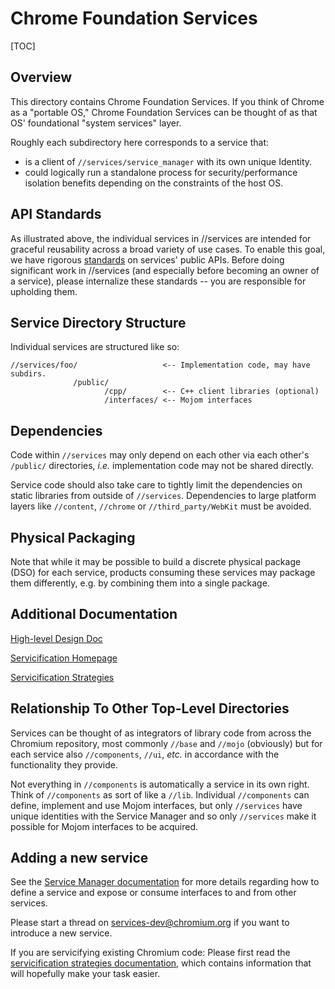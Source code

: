 # Chrome Foundation Services

[TOC]

## Overview

This directory contains Chrome Foundation Services. If you think of Chrome as a
"portable OS," Chrome Foundation Services can be thought of as that OS'
foundational "system services" layer.

Roughly each subdirectory here corresponds to a service that:

  * is a client of `//services/service_manager` with its own unique Identity.
  * could logically run a standalone process for security/performance isolation
    benefits depending on the constraints of the host OS.

## API Standards

As illustrated above, the individual services in //services are intended for
graceful reusability across a broad variety of use cases. To enable this goal,
we have rigorous [standards](/services/api_standards.md) on services'
public APIs. Before doing significant work in //services (and especially before
becoming an owner of a service), please internalize these standards -- you are
responsible for upholding them.

## Service Directory Structure

Individual services are structured like so:

```
//services/foo/                   <-- Implementation code, may have subdirs.
              /public/
                     /cpp/        <-- C++ client libraries (optional)
                     /interfaces/ <-- Mojom interfaces
```

## Dependencies

Code within `//services` may only depend on each other via each other's
`/public/` directories, *i.e.* implementation code may not be shared directly.

Service code should also take care to tightly limit the dependencies on static
libraries from outside of `//services`. Dependencies to large platform
layers like `//content`, `//chrome` or `//third_party/WebKit` must be avoided.

## Physical Packaging

Note that while it may be possible to build a discrete physical package (DSO)
for each service, products consuming these services may package them
differently, e.g. by combining them into a single package.

## Additional Documentation

[High-level Design Doc](https://docs.google.com/document/d/15I7sQyQo6zsqXVNAlVd520tdGaS8FCicZHrN0yRu-oU)

[Servicification Homepage](https://sites.google.com/a/chromium.org/dev/servicification)

[Servicification Strategies](/docs/servicification.md)

## Relationship To Other Top-Level Directories

Services can be thought of as integrators of library code from across the
Chromium repository, most commonly `//base` and `//mojo` (obviously) but for
each service also `//components`, `//ui`, *etc.* in accordance with the
functionality they provide.

Not everything in `//components` is automatically a service in its own right.
Think of `//components` as sort of like a `//lib`. Individual `//components` can
define, implement and use Mojom interfaces, but only `//services` have unique
identities with the Service Manager and so only `//services` make it possible
for Mojom interfaces to be acquired.

## Adding a new service

See the [Service Manager documentation](/services/service_manager) for more
details regarding how to define a service and expose or consume interfaces to
and from other services.

Please start a thread on [services-dev@chromium.org](https://groups.google.com/a/chromium.org/forum/#!forum/services-dev)
if you want to introduce a new service.

If you are servicifying existing Chromium code: Please first read the
[servicification strategies documentation](/docs/servicification.md), which
contains information that will hopefully make your task easier.
